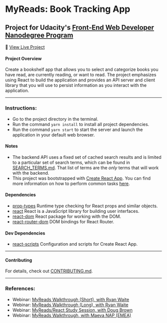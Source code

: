 # MyReads:  Book Tracking App

## Project for Udacity's [Front-End Web Developer Nanodegree Program](https://www.udacity.com/course/front-end-web-developer-nanodegree--nd001)

:link: [View Live Project](https://myreads-book-tracking-app-ll.netlify.com/)

#### Project Overview

Create a bookshelf app that allows you to select and categorize books you have read, are currently reading, or want to read. The project emphasizes using React to build the application and provides an API server and client library that you will use to persist information as you interact with the application.

---

### Instructions:

* Go to the project directory in the terminal.
* Run the command `yarn install` to install all project dependencies.
* Run the command `yarn start` to start the server and launch the application in your default web browser.

#### Notes
* The backend API uses a fixed set of cached search results and is limited to a particular set of search terms, which can be found in [SEARCH_TERMS.md](SEARCH_TERMS.md). That list of terms are the _only_ terms that will work with the backend.
* This project was bootstrapped with [Create React App](https://github.com/facebookincubator/create-react-app). You can find more information on how to perform common tasks [here](https://github.com/facebookincubator/create-react-app/blob/master/packages/react-scripts/template/README.md).

#### Dependencies
* [prop-types](https://github.com/facebook/prop-types) Runtime type checking for React props and similar objects.
* [react](https://github.com/facebook/react) React is a JavaScript library for building user interfaces.
* [react-dom](https://github.com/facebook/react) React package for working with the DOM.
* [react-router-dom](https://github.com/ReactTraining/react-router) DOM bindings for React Router.

#### Dev Dependencies
* [react-scripts](https://github.com/facebook/create-react-app) Configuration and scripts for Create React App.

---

#### Contributing

For details, check out [CONTRIBUTING.md](CONTRIBUTING.md).

---

### References:

* Webinar: [MyReads Walkthrough (Short), with Ryan Waite](https://www.youtube.com/watch?v=N8bU1oWlLwY)
* Webinar: [MyReads Walkthrough (Long), with Ryan Waite](https://www.youtube.com/watch?v=acJHkd6K5kI)
* Webinar: [MyReads/React Study Session, with Doug Brown](https://www.youtube.com/watch?v=OcL7-7cRpkQ)
* Webinar: [MyReads Walkthrough, with Maeva NAP (EMEA)](https://www.youtube.com/watch?v=i6L2jLHV9j8)
